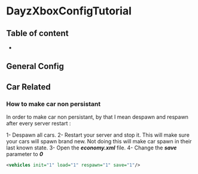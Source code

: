 # DayzXboxConfigTutorial

## Table of content
-


## General Config


## Car Related

### How to make car non persistant
In order to make car non persistant, by that I mean despawn and respawn after every server restart : 

1- Despawn all cars.
2- Restart your server and stop it. This will make sure your cars will spawn brand new. Not doing this will make car spawn in their last known state. 
3- Open the ___economy.xml___ file.
4- Change the ___save___ parameter to ___0___

```xml
<vehicles init="1" load="1" respawn="1" save="1"/>
```
